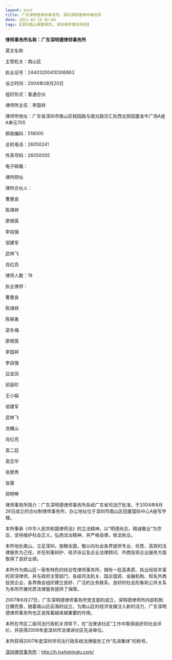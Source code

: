 ```yaml
---
layout: post
title: 广东深明德律师事务所，深圳深明德律师事务所
date: 2011-02-18 02:04
tags: [深圳南山离婚律师, 深圳律师事务所网]
---
```

<strong>律师事务所名称：广东深明德律师事务所</strong>

英文名称

主管机关：南山区

执业证号：24403200410306863

设立时间：2004年08月20日

组织形式：普通合伙

律师所主任：李国祥

律师所地址：广东省深圳市南山区桃园路与南光路交汇处西北侧田厦金牛广场A座A单元705

邮政编码：518000

总机电话：26050241

传真号码：26050005

电子邮箱：

律所网址

律所合伙人：

曹惠良

陈靖祥

廖顺英

李自强

邬建军

武林飞

肖红亮

律师人数：19

执业律师：

曹惠良

陈靖祥

陈柳勇

梁冬梅

廖顺英

李国祥

李自强

吕宝凤

邱丽珍

王小娟

邬建军

武林飞

冼耀山

肖红亮

袁二廷

袁志华

张居秀

张蓉

郑明琴

律师事务所简介：广东深明德律师事务所系经广东省司法厅批准，于2004年8月26日成立的合伙制律师事务所，办公地址位于深圳市南山区田厦国际中心A座写字楼。

本所秉承《中华人民共和国律师法》的立法精神，以“明德尚志，精诚敬业”为宗旨，坚持维护社会正义，弘扬法治精神，并严格自律，依法执业。

本所地处南山，立足深圳，放眼全国，敬以向社会各界提供专业、优质、高效的法律服务为己任，并在刑事辩护、经济诉讼及企业法律顾问、外商投资企业服务方面取得了良好业绩。

本所作为南山区一家有特色的综合性律师事务所，拥有一批高素质、执业经验丰富的资深律师，并与政府主管部门、各级司法机关、国企国资、金融机构、知名外商投资企业、各界商会组织建立良好、广泛的业务联系，良好的社会形象和公共关系为本所开展优质法律服务提供了保障。

2007年6月27日，广东深明德律师事务所党支部的成立，深明德律师所内部机制日臻完善，随着南山区前海的设立，为南山区的经济发展注入新的活力，广东深明德律师事务所也正发挥着越来越重要的作用。

本所在市区二级司法行政机关领导下，在“法律进社区”工作中取得良好的社会评价，并获得2006年度深圳市法律进社区先进单位。

本所获得2007年度深圳市司法行政系统法律服务工作“先进集体”的称号。



<a href="http://h.lvshiminglu.com/">深圳律师事务所</a>：<a href="http://h.lvshiminglu.com/">http://h.lvshiminglu.com/</a>

